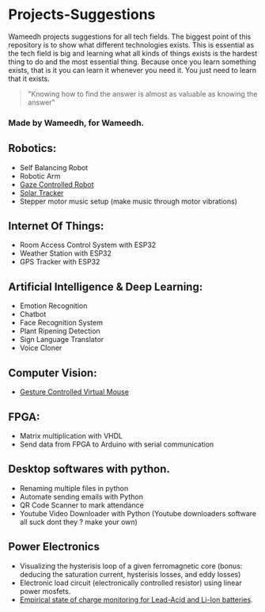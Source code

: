 # Projects-Suggestions
Wameedh projects suggestions for all tech fields.
The biggest point of this repository is to show what different technologies exists. This is essential as the tech field is big and learning what all kinds of things exists is the hardest thing to do and the most essential thing. Because once you learn something exists, that is it you can learn it whenever you need it. You just need to learn that it exists.
> "Knowing how to find the answer is almost as valuable as knowing the answer"

### Made by Wameedh, for Wameedh.


## Robotics:
- Self Balancing Robot
- Robotic Arm
- [Gaze Controlled Robot](https://github.com/cyliakh/Gaze-controlled-robot/blob/main/README.md)
- [Solar Tracker](https://github.com/AHZ456/Solar-Tracker-Project)
- Stepper motor music setup (make music through motor vibrations)

## Internet Of Things:
- Room Access Control System with ESP32
- Weather Station with ESP32
- GPS Tracker with ESP32

## Artificial Intelligence & Deep Learning:
- Emotion Recognition
- Chatbot
- Face Recognition System
- Plant Ripening Detection
- Sign Language Translator
- Voice Cloner

## Computer Vision:
- [Gesture Controlled Virtual Mouse](https://github.com/cyliakh/Gesture-Controlled-Virtual-Mouse)

## FPGA:
- Matrix multiplication with VHDL
- Send data from FPGA to Arduino with serial communication

## Desktop softwares with python.
- Renaming multiple files in python
- Automate sending emails with Python
- QR Code Scanner to mark attendance
- Youtube Video Downloader with Python (Youtube downloaders software all suck dont they ? make your own)

## Power Electronics
- Visualizing the hysterisis loop of a given ferromagnetic core (bonus: deducing the saturation current, hysterisis losses, and eddy losses)
- Electronic load circuit (electronically controlled resistor) using linear power mosfets.
- [Empirical state of charge monitoring for Lead-Acid and Li-Ion batteries](https://github.com/AHZ456/BatteryM).

